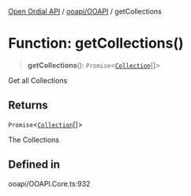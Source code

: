 [Open Ordial API](../../../README.md) / [ooapi/OOAPI](../README.md) / getCollections

# Function: getCollections()

> **getCollections**(): `Promise`\<[`Collection`](../classes/Collection.md)[]\>

Get all Collections

## Returns

`Promise`\<[`Collection`](../classes/Collection.md)[]\>

The Collections

## Defined in

ooapi/OOAPI.Core.ts:932
